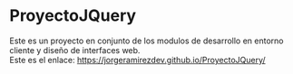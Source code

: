 # ProyectoJQuery

Este es un proyecto en conjunto de los modulos de desarrollo en entorno cliente y diseño de interfaces web.  
Este es el enlace: https://jorgeramirezdev.github.io/ProyectoJQuery/

